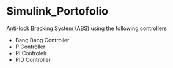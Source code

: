 # Simulink_Portofolio

Anti-lock Bracking System (ABS) using the following controllers 
- Bang Bang Controller 
- P   Controller 
- PI  Controlelr 
- PID Controller 